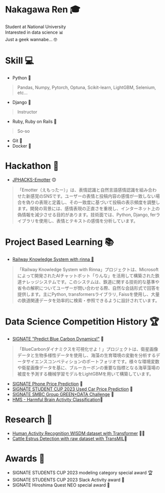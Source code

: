 # Nakagawa Ren 🎓
Student at National University  
Intarested in data science 📊  
Just a geek wannabe... 🤓  

# Skill 💻
- Python 🐍
> Pandas, Numpy, Pytorch, Optuna, Scikit-learn, LightGBM, Selenium, etc...
- Django 🎉
> Instructor
- Ruby, Ruby on Rails 💎
> So-so
- Git 🔄
- Docker 🐳

# Hackathon 🚀
- [JPHACKS-Emotter](https://github.com/rakawanegan/Emotter) 😊
> 「Emotter（えもったー）」は、表情認識と自然言語感情認識を組み合わせた新感覚のSNSです。ユーザーの表情と投稿内容の感情が一致しない場合を偽りの表現と定義し、その一致度に基づいて投稿の表示頻度を調整します。開発の背景には、感情表現の正直さを重視し、インターネット上の偽情報を減少させる目的があります。技術面では、Python, Django, ferライブラリを使用し、表情とテキストの感情を分析しています。

# Project Based Learning 📚
- [Railway Knowledge System with rinna 🚆](https://github.com/rakawanegan/pbl-railway-knowledge-system)
> 「Railway Knowledge System with Rinna」プロジェクトは、Microsoftによって開発されたAIチャットボット「りんな」を活用して構築された鉄道ナレッジシステムです。このシステムは、鉄道に関する技術的な基準や省令の解釈についてユーザーが問い合わせる際、自然な会話形式で回答を提供します。主にPython, transformersライブラリ, Faissを使用し、大量の鉄道関連データを効率的に検索・参照できるように設計されています。

# Data Science Competition History 🏆
- [SIGNATE "Predict Blue Carbon Dynamics!"](https://github.com/rakawanegan/bluecarbon_portfolio) 🌊
> 「BlueCarbonダイナミクスを可視化せよ！」プロジェクトは、衛星画像データと生物多様性データを使用し、海藻の生育環境の変動を分析するデータサイエンスコンペティションのポートフォリオです。様々な環境変数や衛星画像データを基に、ブルーカーボンの重要な指標となる海草藻場の被度を予測する機械学習モデルをLightGBMを用いて構築しています。
- [SIGNATE Phone Price Prediction](https://github.com/rakawanegan/phonepriceprediction_portfolio) 📱
- [SIGNATE STUDENT CUP 2023 Used Car Price Prediction](https://github.com/rakawanegan/signatestudentcup2023_portfolio) 🚗
- [SIGNATE SMBC Group GREEN×DATA Challenge](https://github.com/rakawanegan/smbc_green_competiton_portfolio) 🌱
- [HMS - Harmful Brain Activity Classification](https://www.kaggle.com/competitions/hms-harmful-brain-activity-classification)🧠

# Research 📝
- [Human Activity Recognition WISDM dataset with Transformer](https://github.com/rakawanegan/humanactivityrecognition_portfolio) 🏃‍♂️
- [Cattle Estrus Detection with raw dataset with TransMIL](https://github.com/rakawanegan/cattle_activity_recognition/tree/master)🐄

# Awards 🏅
- SIGNATE STUDENTS CUP 2023 modeling category special award 🏆
- SIGNATE STUDENTS CUP 2023 Slack Activity award 💬
- SIGNATE Hiroshima Quest NEO special award 🌟
